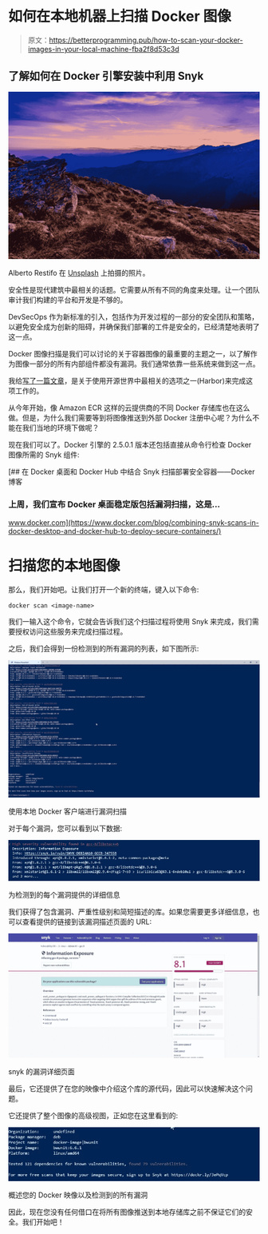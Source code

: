# 如何在本地机器上扫描 Docker 图像

> 原文：<https://betterprogramming.pub/how-to-scan-your-docker-images-in-your-local-machine-fba2f8d53c3d>

## 了解如何在 Docker 引擎安装中利用 Snyk

![](img/90d127016b32eceffcb55babab0e89c8.png)

Alberto Restifo 在 [Unsplash](https://unsplash.com?utm_source=medium&utm_medium=referral) 上拍摄的照片。

安全性是现代建筑中最相关的话题。它需要从所有不同的角度来处理。让一个团队审计我们构建的平台和开发是不够的。

DevSecOps 作为新标准的引入，包括作为开发过程的一部分的安全团队和策略，以避免安全成为创新的阻碍，并确保我们部署的工件是安全的，已经清楚地表明了这一点。

Docker 图像扫描是我们可以讨论的关于容器图像的最重要的主题之一，以了解作为图像一部分的所有内部组件都没有漏洞。我们通常依靠一些系统来做到这一点。

我给[写了一篇文章](https://medium.com/dev-genius/how-to-use-harbor-to-increase-security-on-your-platform-a6e57b518fe2)，是关于使用开源世界中最相关的选项之一(Harbor)来完成这项工作的。

从今年开始，像 Amazon ECR 这样的云提供商的不同 Docker 存储库也在这么做。但是，为什么我们需要等到将图像推送到外部 Docker 注册中心呢？为什么不能在我们当地的环境下做呢？

现在我们可以了。Docker 引擎的 2.5.0.1 版本还包括直接从命令行检查 Docker 图像所需的 Snyk 组件:

[](https://www.docker.com/blog/combining-snyk-scans-in-docker-desktop-and-docker-hub-to-deploy-secure-containers/) [## 在 Docker 桌面和 Docker Hub 中结合 Snyk 扫描部署安全容器——Docker 博客

### 上周，我们宣布 Docker 桌面稳定版包括漏洞扫描，这是…

www.docker.com](https://www.docker.com/blog/combining-snyk-scans-in-docker-desktop-and-docker-hub-to-deploy-secure-containers/) 

# 扫描您的本地图像

那么，我们开始吧。让我们打开一个新的终端，键入以下命令:

```
docker scan <image-name>
```

我们一输入这个命令，它就会告诉我们这个扫描过程将使用 Snyk 来完成，我们需要授权访问这些服务来完成扫描过程。

之后，我们会得到一份检测到的所有漏洞的列表，如下图所示:

![](img/5aa5039c11193b50f89b1a39439ae67d.png)

使用本地 Docker 客户端进行漏洞扫描

对于每个漏洞，您可以看到以下数据:

![](img/7cdeb6105c54ce709cc9f1c7227052ae.png)

为检测到的每个漏洞提供的详细信息

我们获得了包含漏洞、严重性级别和简短描述的库。如果您需要更多详细信息，也可以查看提供的链接到该漏洞描述页面的 URL:

![](img/b173165ff916b649f86359675fd84b14.png)

snyk 的漏洞详细页面

最后，它还提供了在您的映像中介绍这个库的源代码，因此可以快速解决这个问题。

它还提供了整个图像的高级视图，正如您在这里看到的:

![](img/a1ce696ca77685d3bea1585782bf288d.png)

概述您的 Docker 映像以及检测到的所有漏洞

因此，现在您没有任何借口在将所有图像推送到本地存储库之前不保证它们的安全。我们开始吧！